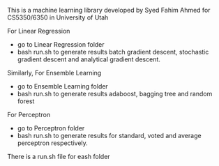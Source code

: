This is a machine learning library developed by Syed Fahim Ahmed for CS5350/6350 in University of Utah

For Linear Regression
- go to Linear Regression folder
- bash run.sh to generate results batch gradient descent, stochastic gradient descent and analytical gradient descent.


Similarly,
For Ensemble Learning
- go to Ensemble Learning folder
- bash run.sh to generate results adaboost, bagging tree and random forest


For Perceptron
- go to Perceptron folder
- bash run.sh to generate results for standard, voted and average perceptron respectively.


There is a run.sh file for eash folder
